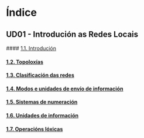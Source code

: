 
# Índice
## UD01 - Introdución as Redes Locais

#### [1.1. Introdución](UD01/1.1.Introduccion.md)
#### [1.2. Topoloxías](UD01/1.2.Topoloxías)
#### [1.3. Clasificación das redes](UD01/1.3.Clasificacion_redes.md)
#### [1.4. Modos e unidades de envío de información](UD01/1.4.Modos_unidades_envio.md)
#### [1.5. Sistemas de numeración](UD01/1.5.Sistemas_de_numeracion.md)
#### [1.6. Unidades de información](UD01/1.6.Unidades_de_informacion.md)
#### [1.7. Operacións lóxicas](UD01/1.7.Operacions_loxicas.md)




